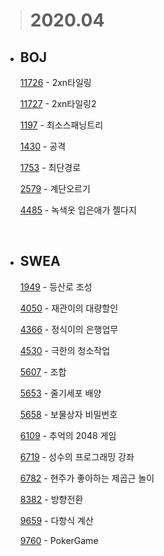 > # **2020.04**

- ## BOJ

  [11726](/Algorithm/2020_04/baekjoon/BJ_11726_2xn타일링.md) - 2xn타일링

  [11727](/Algorithm/2020_04/baekjoon/BJ_11727_2xn타일링2.md) - 2xn타일링2

  [1197](/Algorithm/2020_04/baekjoon/BJ_1197_최소스패닝트리.md) - 최소스패닝트리

  [1430](/Algorithm/2020_04/baekjoon/BJ_1430_공격.md) - 공격

  [1753](/Algorithm/2020_04/baekjoon/BJ_1753_최단경로.md) - 최단경로

  [2579](/Algorithm/2020_04/baekjoon/BJ_2579_계단오르기.md) - 계단오르기

  [4485](/Algorithm/2020_04/baekjoon/BJ_4485_녹색옷입은애가젤다지.md) - 녹색옷 입은애가 젤다지

  <br>

- ## SWEA

  [1949](/Algorithm/2020_04/swea/SWEA_1949_등산로조성.md) - 등산로 조성

  [4050](/Algorithm/2020_04/swea/SWEA_4050_재관이의대량할인.md) - 재관이의 대량할인

  [4366](/Algorithm/2020_04/swea/SWEA_4366_정식이의은행업무.md) - 정식이의 은행업무

  [4530](/Algorithm/2020_04/swea/SWEA_4530_극한의청소작업.md) - 극한의 청소작업

  [5607](/Algorithm/2020_04/swea/SWEA_5607_조합.md) - 조합

  [5653](/Algorithm/2020_04/swea/SWEA_5653_줄기세포배양.md) - 줄기세포 배양

  [5658](/Algorithm/2020_04/swea/SWEA_5658_보물상자비밀번호.md) - 보물상자 비밀번호

  [6109](/Algorithm/2020_04/swea/SWEA_6109_추억의2048게임.md) - 추억의 2048 게임

  [6719](/Algorithm/2020_04/swea/SWEA_6719_성수의프로그래밍강좌.md) - 성수의 프로그래밍 강좌

  [6782](/Algorithm/2020_04/swea/SWEA_6782_현주가좋아하는제곱근놀이.md) - 현주가 좋아하는 제곱근 놀이

  [8382](/Algorithm/2020_04/swea/SWEA_8382_방향전환.md) - 방향전환

  [9659](/Algorithm/2020_04/swea/SWEA_9659_다항식계산.md) - 다항식 계산

  [9760](/Algorithm/2020_04/swea/SWEA_9760_PokerGame.md) - PokerGame
